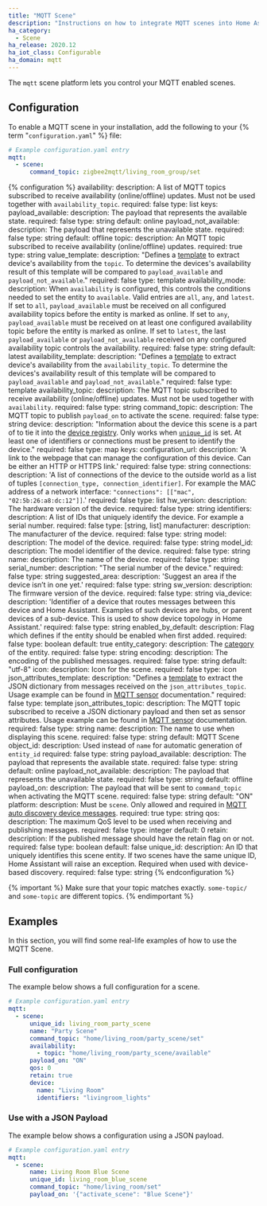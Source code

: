 ```yaml
---
title: "MQTT Scene"
description: "Instructions on how to integrate MQTT scenes into Home Assistant."
ha_category:
  - Scene
ha_release: 2020.12
ha_iot_class: Configurable
ha_domain: mqtt
---
```


The `mqtt` scene platform lets you control your MQTT enabled scenes.

## Configuration

To enable a MQTT scene in your installation, add the following to your {% term "`configuration.yaml`" %} file:

```yaml
# Example configuration.yaml entry
mqtt:
  - scene:
      command_topic: zigbee2mqtt/living_room_group/set
```

{% configuration %}
availability:
  description: A list of MQTT topics subscribed to receive availability (online/offline) updates. Must not be used together with `availability_topic`.
  required: false
  type: list
  keys:
    payload_available:
      description: The payload that represents the available state.
      required: false
      type: string
      default: online
    payload_not_available:
      description: The payload that represents the unavailable state.
      required: false
      type: string
      default: offline
    topic:
      description: An MQTT topic subscribed to receive availability (online/offline) updates.
      required: true
      type: string
    value_template:
      description: "Defines a [template](/docs/configuration/templating/#using-templates-with-the-mqtt-integration) to extract device's availability from the `topic`. To determine the devices's availability result of this template will be compared to `payload_available` and `payload_not_available`."
      required: false
      type: template
availability_mode:
  description: When `availability` is configured, this controls the conditions needed to set the entity to `available`. Valid entries are `all`, `any`, and `latest`. If set to `all`, `payload_available` must be received on all configured availability topics before the entity is marked as online. If set to `any`, `payload_available` must be received on at least one configured availability topic before the entity is marked as online. If set to `latest`, the last `payload_available` or `payload_not_available` received on any configured availability topic controls the availability.
  required: false
  type: string
  default: latest
availability_template:
  description: "Defines a [template](/docs/configuration/templating/#using-templates-with-the-mqtt-integration) to extract device's availability from the `availability_topic`. To determine the devices's availability result of this template will be compared to `payload_available` and `payload_not_available`."
  required: false
  type: template
availability_topic:
  description: The MQTT topic subscribed to receive availability (online/offline) updates. Must not be used together with `availability`.
  required: false
  type: string
command_topic:
  description: The MQTT topic to publish `payload_on` to activate the scene.
  required: false
  type: string
device:
  description: "Information about the device this scene is a part of to tie it into the [device registry](https://developers.home-assistant.io/docs/en/device_registry_index.html). Only works when [`unique_id`](#unique_id) is set. At least one of identifiers or connections must be present to identify the device."
  required: false
  type: map
  keys:
    configuration_url:
      description: 'A link to the webpage that can manage the configuration of this device. Can be either an HTTP or HTTPS link.'
      required: false
      type: string
    connections:
      description: 'A list of connections of the device to the outside world as a list of tuples `[connection_type, connection_identifier]`. For example the MAC address of a network interface: `"connections": [["mac", "02:5b:26:a8:dc:12"]]`.'
      required: false
      type: list
    hw_version:
      description: The hardware version of the device.
      required: false
      type: string
    identifiers:
      description: A list of IDs that uniquely identify the device. For example a serial number.
      required: false
      type: [string, list]
    manufacturer:
      description: The manufacturer of the device.
      required: false
      type: string
    model:
      description: The model of the device.
      required: false
      type: string
    model_id:
      description: The model identifier of the device.
      required: false
      type: string
    name:
      description: The name of the device.
      required: false
      type: string
    serial_number:
      description: "The serial number of the device."
      required: false
      type: string
    suggested_area:
      description: 'Suggest an area if the device isn’t in one yet.'
      required: false
      type: string
    sw_version:
      description: The firmware version of the device.
      required: false
      type: string
    via_device:
      description: 'Identifier of a device that routes messages between this device and Home Assistant. Examples of such devices are hubs, or parent devices of a sub-device. This is used to show device topology in Home Assistant.'
      required: false
      type: string
enabled_by_default:
  description: Flag which defines if the entity should be enabled when first added.
  required: false
  type: boolean
  default: true
entity_category:
  description: The [category](https://developers.home-assistant.io/docs/core/entity#generic-properties) of the entity.
  required: false
  type: string
encoding:
  description: The encoding of the published messages.
  required: false
  type: string
  default: "utf-8"
icon:
  description: Icon for the scene.
  required: false
  type: icon
json_attributes_template:
  description: "Defines a [template](/docs/configuration/templating/#using-templates-with-the-mqtt-integration) to extract the JSON dictionary from messages received on the `json_attributes_topic`. Usage example can be found in [MQTT sensor](/integrations/sensor.mqtt/#json-attributes-template-configuration) documentation."
  required: false
  type: template
json_attributes_topic:
  description: The MQTT topic subscribed to receive a JSON dictionary payload and then set as sensor attributes. Usage example can be found in [MQTT sensor](/integrations/sensor.mqtt/#json-attributes-topic-configuration) documentation.
  required: false
  type: string
name:
  description: The name to use when displaying this scene.
  required: false
  type: string
  default: MQTT Scene
object_id:
  description: Used instead of `name` for automatic generation of `entity_id`
  required: false
  type: string
payload_available:
  description: The payload that represents the available state.
  required: false
  type: string
  default: online
payload_not_available:
  description: The payload that represents the unavailable state.
  required: false
  type: string
  default: offline
payload_on:
  description: The payload that will be sent to `command_topic` when activating the MQTT scene.
  required: false
  type: string
  default: "ON"
platform:
  description: Must be `scene`. Only allowed and required in [MQTT auto discovery device messages](/integrations/mqtt/#device-discovery-payload).
  required: true
  type: string
qos:
  description: The maximum QoS level to be used when receiving and publishing messages.
  required: false
  type: integer
  default: 0
retain:
  description: If the published message should have the retain flag on or not.
  required: false
  type: boolean
  default: false
unique_id:
  description: An ID that uniquely identifies this scene entity. If two scenes have the same unique ID, Home Assistant will raise an exception. Required when used with device-based discovery.
  required: false
  type: string
{% endconfiguration %}

{% important %}
Make sure that your topic matches exactly. `some-topic/` and `some-topic` are different topics.
{% endimportant %}

## Examples

In this section, you will find some real-life examples of how to use the MQTT Scene.

### Full configuration

The example below shows a full configuration for a scene.

```yaml
# Example configuration.yaml entry
mqtt:
  - scene:
      unique_id: living_room_party_scene
      name: "Party Scene"
      command_topic: "home/living_room/party_scene/set"
      availability:
        - topic: "home/living_room/party_scene/available"
      payload_on: "ON"
      qos: 0
      retain: true
      device:
        name: "Living Room"
        identifiers: "livingroom_lights" 
```

### Use with a JSON Payload

The example below shows a configuration using a JSON payload.

```yaml
# Example configuration.yaml entry
mqtt:
  - scene:
      name: Living Room Blue Scene
      unique_id: living_room_blue_scene
      command_topic: "home/living_room/set"
      payload_on: '{"activate_scene": "Blue Scene"}'
```
